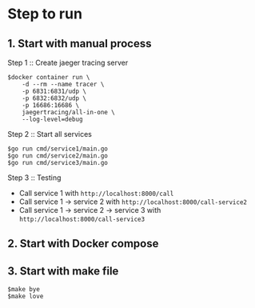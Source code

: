 # Step to run

## 1. Start with manual process

Step 1 :: Create jaeger tracing server
```
$docker container run \
	-d --rm --name tracer \
	-p 6831:6831/udp \
	-p 6832:6832/udp \
	-p 16686:16686 \
	jaegertracing/all-in-one \
	--log-level=debug
```

Step 2 :: Start all services
```
$go run cmd/service1/main.go
$go run cmd/service2/main.go
$go run cmd/service3/main.go
```

Step 3 :: Testing 
* Call service 1 with `http://localhost:8000/call`
* Call service 1 -> service 2 with `http://localhost:8000/call-service2`
* Call service 1 -> service 2 -> service 3 with `http://localhost:8000/call-service3`

## 2. Start with Docker compose

## 3. Start with make file
```
$make bye
$make love
```
